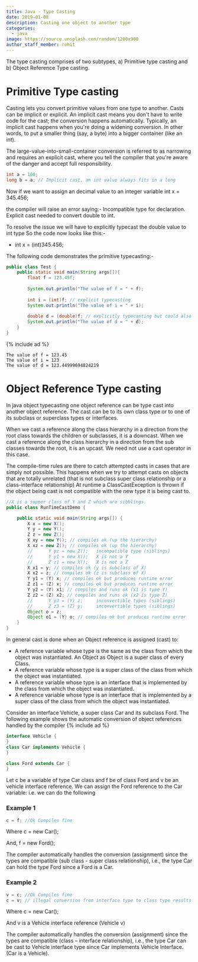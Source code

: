 ```yaml
---
title: Java - Type Casting
date: 2019-01-08
description: Casting one object to another type
categories:
  - java
image: https://source.unsplash.com/random/1200x900
author_staff_member: rohit
---
```


The type casting comprises of two subtypes, a) Primitive type casting and b) Object Reference Type casting.

# Primitive Type casting
Casting lets you convert primitive values from one type to another. Casts can be implicit or explicit. An implicit cast means you don't have to write code for the cast; the conversion happens automatically. Typically, an implicit cast happens when you're doing a widening conversion. In other words, to put a smaller thing (say, a byte) into a bigger container (like an int).

The large-value-into-small-container conversion is referred to as narrowing and requires an explicit cast, where you tell the compiler that you're aware of the danger and accept full responsibility.

```java
int a = 100;
long b = a; // Implicit cast, an int value always fits in a long
```
Now if we want to assign an decimal value to an integer variable 
int x = 345.456; 

the compiler will raise an error saying:-
Incompatible type for declaration. Explicit cast needed to convert double to int.

To resolve the issue we will have to explicitly typecast the double value to int type
So the code now looks like this:- 
- int x =  (int)345.456;

The following code demonstrates the primitive typecasting:-
```java
public class Test {
	public static void main(String args[]){
		float f = 123.45f;
		
		System.out.println("The value of f = " + f);
		
		int i = (int)f; // explicit typecasting 
		System.out.println("The value of i = " + i);
		
		double d = (double)f; // explicitly typecasting but could also be implicit
		System.out.println("The value of d = " + d);
	}
}
```
{% include ad %}
```text
The value of f = 123.45
The value of i = 123
The value of d = 123.44999694824219
```

# Object Reference Type casting
In java object typecasting one object reference can be type cast into another object reference. The cast can be to its own class type or to one of its subclass or superclass types or interfaces.

When we cast a reference along the class hierarchy in a direction from the root class towards the children or subclasses, it is a downcast. When we cast a reference along the class hierarchy in a direction from the sub classes towards the root, it is an upcast. We need not use a cast operator in this case.

The compile-time rules are there to catch attempted casts in cases that are simply not possible. This happens when we try to attempt casts on objects that are totally unrelated (that is not subclass super class relationship or a class-interface relationship) At runtime a ClassCastException is thrown if the object being cast is not compatible with the new type it is being cast to.

```java
//X is a supper class of Y and Z which are sibblings.
public class RunTimeCastDemo {

	public static void main(String args[]) {
		X x = new X();
		Y y = new Y();
		Z z = new Z();
		X xy = new Y(); // compiles ok (up the hierarchy)
		X xz = new Z(); // compiles ok (up the hierarchy)
		//		Y yz = new Z();   incompatible type (siblings)
		//		Y y1 = new X();   X is not a Y
		//		Z z1 = new X();   X is not a Z
		X x1 = y; // compiles ok (y is subclass of X)
		X x2 = z; // compiles ok (z is subclass of X)
		Y y1 = (Y) x; // compiles ok but produces runtime error
		Z z1 = (Z) x; // compiles ok but produces runtime error
		Y y2 = (Y) x1; // compiles and runs ok (x1 is type Y)
		Z z2 = (Z) x2; // compiles and runs ok (x2 is type Z)
		//		Y y3 = (Y) z;     inconvertible types (siblings)
		//		Z z3 = (Z) y;     inconvertible types (siblings)
		Object o = z;
		Object o1 = (Y) o; // compiles ok but produces runtime error
	}
}
```

In general cast is done when an Object reference is assigned (cast) to:
-	 A reference variable whose type is the same as the class from which the object was instantiated. An Object as Object is a super class of every Class.
-	 A reference variable whose type is a super class of the class from which the object was instantiated.
-	 A reference variable whose type is an interface that is implemented by the class from which the object was instantiated.
-	 A reference variable whose type is an interface that is implemented by a super class of the class from which the object was instantiated.

Consider an interface Vehicle, a super class Car and its subclass Ford. The following example shows the automatic conversion of object references handled by the compiler
{% include ad %}
```java
interface Vehicle {
}
class Car implements Vehicle {
}

class Ford extends Car {
}
```

Let c be a variable of type Car class and f be of class Ford and v be an vehicle interface reference. We can assign the Ford reference to the Car variable:
i.e. we can do the following

### Example 1
```java
c = f; //Ok Compiles fine
```

Where c = new Car();

And, f = new Ford();

The compiler automatically handles the conversion (assignment) since the types are compatible (sub class - super class relationship), i.e., the type Car can hold the type Ford since a Ford is a Car.

### Example 2
```java
v = c; //Ok Compiles fine
c = v; // illegal conversion from interface type to class type results in compilation error
```
Where c = new Car();

And v is a Vehicle interface reference (Vehicle v)

The compiler automatically handles the conversion (assignment) since the types are compatible (class – interface relationship), i.e., the type Car can be cast to Vehicle interface type since Car implements Vehicle Interface. (Car is a Vehicle).















